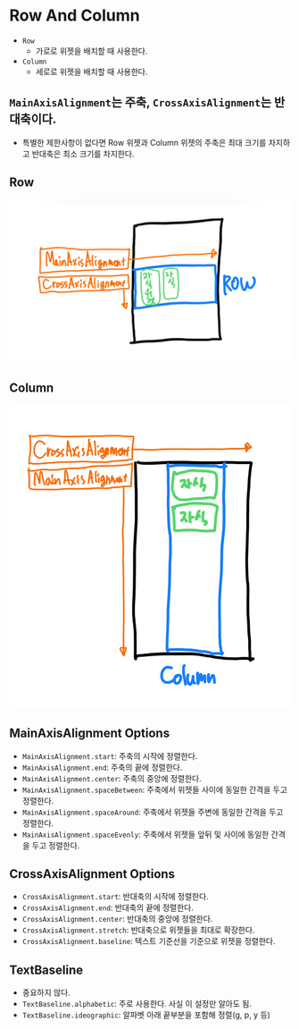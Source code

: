 # Row And Column

- `Row`
    - 가로로 위젯을 배치할 때 사용한다.
- `Column`
    - 세로로 위젯을 배치할 때 사용한다.

## `MainAxisAlignment`는 주축, `CrossAxisAlignment`는 반대축이다.

- 특별한 제한사항이 없다면 Row 위젯과 Column 위젯의 주축은 최대 크기를 차지하고 반대축은 최소 크기를 차지한다.

## Row

<img src="img/row01.jpg">


## Column

<img src="img/column01.jpg">

## MainAxisAlignment Options

- `MainAxisAlignment.start`: 주축의 시작에 정렬한다.
- `MainAxisAlignment.end`: 주축의 끝에 정렬한다.
- `MainAxisAlignment.center`: 주축의 중앙에 정렬한다.
- `MainAxisAlignment.spaceBetween`: 주축에서 위젯들 사이에 동일한 간격을 두고 정렬한다.
- `MainAxisAlignment.spaceAround`: 주축에서 위젯들 주변에 동일한 간격을 두고 정렬한다.
- `MainAxisAlignment.spaceEvenly`: 주축에서 위젯들 앞뒤 및 사이에 동일한 간격을 두고 정렬한다.

## CrossAxisAlignment Options

- `CrossAxisAlignment.start`: 반대축의 시작에 정렬한다.
- `CrossAxisAlignment.end`: 반대축의 끝에 정렬한다.
- `CrossAxisAlignment.center`: 반대축의 중앙에 정렬한다.
- `CrossAxisAlignment.stretch`: 반대축으로 위젯들을 최대로 확장한다.
- `CrossAxisAlignment.baseline`: 텍스트 기준선을 기준으로 위젯을 정렬한다.

## TextBaseline

- 중요하지 않다.
- `TextBaseline.alphabetic`: 주로 사용한다. 사실 이 설정만 알아도 됨.
- `TextBaseline.ideographic`: 알파벳 아래 끝부분을 포함해 정렬(g, p, y 등)
